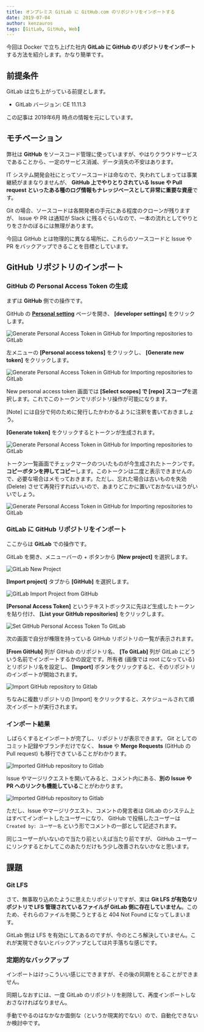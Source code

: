 ```yaml
---
title: オンプレミス GitLab に GitHub.com のリポジトリをインポートする
date: 2019-07-04
author: kenzauros
tags: [GitLab, GitHub, Web]
---
```


今回は Docker で立ち上げた社内 **GitLab に GitHub のリポジトリをインポート**する方法を紹介します。かなり簡単です。

## 前提条件

GitLab は立ち上がっている前提とします。

- GitLab バージョン: CE 11.11.3

この記事は 2019年6月 時点の情報を元にしています。

## モチベーション

弊社は **GitHub** をソースコード管理に使っていますが、やはりクラウドサービスであることから、一定のサービス消滅、データ消失の不安はあります。

IT システム開発会社にとってソースコードは命なので、失われてしまっては事業継続がままなりませんが、 **GitHub 上でやりとりされている Issue や Pull request といったある種のログ情報もナレッジベースとして非常に重要な資産**です。

Git の場合、ソースコードは各開発者の手元にある程度のクローンが残りますが、 Issue や PR は通知が Slack に残るぐらいなので、一本の流れとしてやりとりをさかのぼるには無理があります。

今回は GitHub とは物理的に異なる場所に、これらのソースコードと Issue や PR をバックアップできることを目標としています。

## GitHub リポジトリのインポート

### GitHub の Personal Access Token の生成

まずは **GitHub** 側での操作です。

GitHub の **[Personal setting](https://github.com/settings/profile)** ページを開き、 **[developer settings]** をクリックします。

![Generate Personal Access Token in GitHub for Importing repositories to GitLab](images/import-github-repositories-to-gitlab-1.png)

左メニューの **[Personal access tokens]** をクリックし、 **[Generate new token]** をクリックします。

![Generate Personal Access Token in GitHub for Importing repositories to GitLab](images/import-github-repositories-to-gitlab-2.png)

New personal access token 画面では **[Select scopes] で [repo] スコープ**を選択します。これでこのトークンでリポジトリ操作が可能になります。

[Note] には自分で何のために発行したかわかるように注釈を書いておきましょう。

**[Generate token]** をクリックするとトークンが生成されます。

![Generate Personal Access Token in GitHub for Importing repositories to GitLab](images/import-github-repositories-to-gitlab-3.png)

トークン一覧画面でチェックマークのついたものが今生成されたトークンです。**コピーボタンを押してコピー**します。このトークンは二度と表示できませんので、必要な場合はメモっておきます。ただし、忘れた場合は古いものを失効 (Delete) させて再発行すればいいので、あまりどこかに置いておかないほうがいいでしょう。

![Generate Personal Access Token in GitHub for Importing repositories to GitLab](images/import-github-repositories-to-gitlab-4.png)


### GitLab に GitHub リポジトリをインポート

ここからは **GitLab** での操作です。

GitLab を開き、メニューバーの + ボタンから **[New project]** を選択します。

![GitLab New Project](images/import-github-repositories-to-gitlab-5.png)

**[Import project]** タブから **[GitHub]** を選択します。

![GitLab Import Project from GitHub](images/import-github-repositories-to-gitlab-6.png)

**[Personal Access Token]** というテキストボックスに先ほど生成したトークンを貼り付け、 **[List your GitHub repositories]** をクリックします。

![Set GitHub Personal Access Token To GitLab](images/import-github-repositories-to-gitlab-7.png)

次の画面で自分が権限を持っている GitHub リポジトリの一覧が表示されます。

**[From GitHub]** 列が GitHub のリポジトリ名、 **[To GitLab]** 列が GitLab にどういう名前でインポートするかの設定です。所有者 (画像では root になっている) とリポジトリ名を設定し、 **[Import]** ボタンをクリックすると、そのリポジトリのインポートが開始されます。

![Import GitHub repository to Gitlab](images/import-github-repositories-to-gitlab-8.png)

ちなみに複数リポジトリの [Import] をクリックすると、スケジュールされて順次インポートが実行されます。

### インポート結果

しばらくするとインポートが完了し、リポジトリが表示できます。 Git としてのコミット記録やブランチだけでなく、 **Issue** や **Merge Requests** (GitHub の Pull request) も移行できていることがわかります。

![Imported GitHub repository to Gitlab](images/import-github-repositories-to-gitlab-9.png)

Issue やマージリクエストを開いてみると、コメント内にある、**別の Issue や PR へのリンクも機能している**ことがわかります。

![Imported GitHub repository to Gitlab](images/import-github-repositories-to-gitlab-10.png)

ただし、Issue やマージリクエスト、コメントの発言者は GitLab のシステム上はすべてインポートしたユーザーになり、 GitHub で投稿したユーザーは `Created by: ユーザー名` という形でコメントの一部として記述されます。

同じユーザーがいないので当たり前といえば当たり前ですが、 GitHub ユーザーにリンクするとかしてこのあたりだけもう少し改善されないかなと思います。

## 課題

### Git LFS

さて、無事取り込めたように思えたリポジトリですが、実は **Git LFS が有効なリポジトリで LFS 管理されているファイルが GitLab 側に存在していません**。このため、それらのファイルを開こうとすると 404 Not Found になってしまいます。

GitLab 側は LFS を有効にしてあるのですが、今のところ解決していません。これが実現できないとバックアップとしては片手落ちな感じです。

### 定期的なバックアップ

インポートはけっこういい感じにできますが、その後の同期をとることができません。

同期しなおすには、一度 GitLab のリポジトリを削除して、再度インポートしなおさなければなりません。

手動でやるのはなかなか面倒な（というか現実的でない）ので、自動化できないか検討中です。